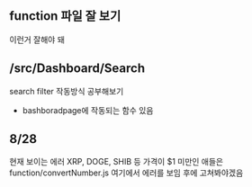 ## function 파일 잘 보기 
이런거 잘해야 돼

## /src/Dashboard/Search
search filter 작동방식 공부해보기 
+ bashboradpage에 작동되는 함수 있음 

## 8/28
현재 보이는 에러 
XRP, DOGE, SHIB 등 가격이 $1 미만인 애들은 function/convertNumber.js 여기에서 에러를 보임 
후에 고쳐봐야겠음 
